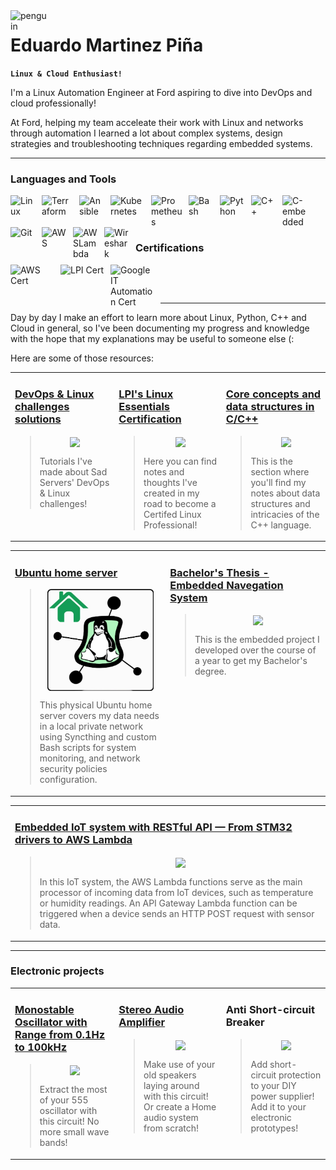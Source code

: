 
<img align="left" width="60px" alt="penguin" style="padding-right:10px;" src="https://github.com/user-attachments/assets/a8662a0f-9f0b-4ead-8545-74f899e51e4a" />

# Eduardo Martinez Piña
**`Linux & Cloud Enthusiast!`**

I'm a Linux Automation Engineer at Ford aspiring to dive into DevOps and cloud professionally!

At Ford, helping my team acceleate their work with Linux and networks through automation I learned a lot about complex systems, design strategies and troubleshooting techniques regarding embedded systems. 

---

### Languages and Tools

<img align="left" alt="Linux" width="40px" style="padding-right:10px;" src="https://cdn.jsdelivr.net/gh/devicons/devicon/icons/linux/linux-original.svg" />
<img align="left" alt="Terraform" width="50px" style="padding-right:10px;" src="https://cdn.jsdelivr.net/gh/devicons/devicon@latest/icons/terraform/terraform-original-wordmark.svg" />
<img align="left" alt="Ansible" width="40px" style="padding-right:10px;" src="https://cdn.jsdelivr.net/gh/devicons/devicon@latest/icons/ansible/ansible-original.svg" />
<img align="left" alt="Kubernetes" width="55px" style="padding-right:10px;" src="https://cdn.jsdelivr.net/gh/devicons/devicon@latest/icons/kubernetes/kubernetes-original-wordmark.svg" />
<img align="left" alt="Prometheus" width="50px" style="padding-right:10px;" src="https://cdn.jsdelivr.net/gh/devicons/devicon@latest/icons/prometheus/prometheus-plain-wordmark.svg" />

<img align="left" alt="Bash" width="40px" style="padding-right:10px;" src="https://img.icons8.com/?size=100&id=8gWOBXY72Osj&format=png&color=000000" />
<img align="left" alt="Python" width="40px" style="padding-right:10px;" src="https://devicon-website.vercel.app/api/python/original.svg" />
<img align="left" alt="C++" width="40px" style="padding-right:10px;" src="https://cdn.jsdelivr.net/gh/devicons/devicon@latest/icons/cplusplus/cplusplus-original.svg" />
<img align="left" alt="C-embedded" width="40px" style="padding-right:10px;" src="https://cdn.jsdelivr.net/gh/devicons/devicon@latest/icons/embeddedc/embeddedc-original-wordmark.svg" />

<img align="left" alt="Git" width="40px" style="padding-right:10px;" src="https://cdn.jsdelivr.net/gh/devicons/devicon/icons/git/git-original.svg" />

<img align="left" alt="AWS" width="40px" style="padding-right:10px;" src="https://img.icons8.com/?size=100&id=e6uRfPIDgoXi&format=png&color=000000" />
<img align="left" alt="AWSLambda" width="40px" style="padding-right:10px;" src="https://img.icons8.com/?size=100&id=Y9Kxy8Xl1id8&format=png&color=000000" />

<img align="left" alt="Wireshark" width="40px" style="padding-right:10px;" src="https://upload.wikimedia.org/wikipedia/commons/c/c6/Wireshark_icon_new.png" />

<br />

<br />

<br />

### Certifications
<img align="left" alt="AWS Cert" width="70px" style="padding-right:10px;" src="https://images.credly.com/size/340x340/images/00634f82-b07f-4bbd-a6bb-53de397fc3a6/image.png" />
<img align="left" alt="LPI Cert" width="70px" style="padding-right:10px;" src="https://images.credly.com/size/340x340/images/1d36cb36-20fc-4961-8d70-6307c015d1aa/blob" />
<img align="left" alt="Google IT Automation Cert" width="70px" style="padding-right:10px;" src="https://images.credly.com/images/efbdc0d6-b46e-4e3c-8cf8-2314d8a5b971/GCC_badge_python_1000x1000.png" />
 
<br />

<pre>

</pre>

---

Day by day I make an effort to learn more about Linux, Python, C++ and Cloud in general, so I've been documenting my progress and knowledge with the hope that my explanations may be useful to someone else (: 

Here are some of those resources:

<table><tr><td valign="top" width="33%">

### [DevOps & Linux challenges solutions](https://ewardq.vercel.app/digital-garden/sad-server-s-linux-challenges/)
> [<p align="center"><img align="center" width="90" src="https://ewardq.vercel.app/img/user/Digital%20Garden/Icons-and-images/SadServers-icon-2.png"></p>](https://ewardq.vercel.app/digital-garden/sad-server-s-linux-challenges/) 
>
> Tutorials I've made about Sad Servers' DevOps & Linux challenges!


</td><td valign="top" width="34%">

### [LPI's Linux Essentials Certification](https://ewardq.vercel.app/digital-garden/lpi-s-linux-essentials-certification/)
> [<p align="center"><img align="center" width="90" src="https://ewardq.vercel.app/img/user/Digital%20Garden/Icons-and-images/Tux2_green.png"></p>](https://ewardq.vercel.app/digital-garden/lpi-s-linux-essentials-certification/) 
> 
> Here you can find notes and thoughts I've created in my road to become a Certifed Linux Professional!


</td><td valign="top" width="34%">

### [Core concepts and data structures in C/C++](https://ewardq.vercel.app/digital-garden/data-structures-in-cpp/)
> [<p align="center"><img align="center" width="90" src="https://ewardq.vercel.app/img/user/Digital%20Garden/Icons-and-images/Cpp%20modified.png"></p>](https://ewardq.vercel.app/digital-garden/data-structures-in-cpp/) 
> 
> This is the section where you'll find my notes about data structures and intricacies of the C++ language.

</td></tr></table>


<table><tr><td valign="top" width="33%">
  
### [Ubuntu home server](https://github.com/ewardq/Linux-home-server)
> [<p align="center"><img align="center" width="170" src="https://github.com/ewardq/Linux-home-server/blob/main/Ubuntu_home_server.png"></p>](https://github.com/ewardq/Linux-home-server) 
> 
> This physical Ubuntu home server covers my data needs in a local private network using Syncthing and custom Bash scripts for system monitoring, and network security policies configuration.


</td><td valign="top" width="34%">
  
### [Bachelor's Thesis - Embedded Navegation System](https://ewardq.vercel.app/digital-garden/bachelor-s-thesis-embedded-navegation-system/)
> [<p align="center"><img align="center" width="350" src="https://user-images.githubusercontent.com/72580785/174127072-ced03c71-d4f8-4e68-b0a6-a4794c3fb9c8.png"></p>](https://ewardq.vercel.app/digital-garden/bachelor-s-thesis-embedded-navegation-system/) 
> 
> This is the embedded project I developed over the course of a year to get my Bachelor's degree.
  
</td></tr></table>









<table><tr><td valign="top" width="50%">

### [Embedded IoT system with RESTful API — From STM32 drivers to AWS Lambda](https://github.com/ewardq/STM32_with_ESP32_and_AWS_Lambda)
> [<p align="center"><img align="center" width="550" src="https://github.com/user-attachments/assets/a1c34c7b-0677-4fec-adbd-b4e79e4bde2c"></p>](https://github.com/ewardq/STM32_with_ESP32_and_AWS_Lambda) 
> 
> In this IoT system, the AWS Lambda functions serve as the main processor of incoming data from IoT devices, 
> such as temperature or humidity readings. An API Gateway Lambda function can be triggered when a device sends an HTTP POST request with sensor data.
<!---
### [Embedded System Design using UML State Machines](https://ewardq.vercel.app/digital-garden/embedded-system-design-using-uml-state-machines/)

> [<p align="center"><img align="center" width="250" src="https://ewardq.vercel.app/img/user/Digital%20Garden/Icons-and-images/UML.png"></p>](https://ewardq.vercel.app/digital-garden/embedded-system-design-using-uml-state-machines/) 
> 
> How to design an embedded system and then implement it in code? **Find out!**
</td><td valign="top" width="34%">
-->

</td></tr></table>

---

### Electronic projects

<table><tr><td valign="top" width="33%">

### [Monostable Oscillator with Range from 0.1Hz to 100kHz](https://ewardq.vercel.app/electronic-projects/monostable-oscillator-with-range-from-0-1-hz-to-100k-hz/)
> [<p align="center"><img align="center" width="300" src="https://ewardq.vercel.app/img/user/Digital%20Garden/Icons-and-images/Oscilador_front.jpg"></p>](https://ewardq.vercel.app/digital-garden/sad-server-s-linux-challenges/) 
>
> Extract the most of your 555 oscillator with this circuit! No more small wave bands!
</td><td valign="top" width="34%">

### [Stereo Audio Amplifier](https://ewardq.vercel.app/electronic-projects/stereo-audio-amplifier/)
> [<p align="center"><img align="center" width="300" src="https://ewardq.vercel.app/img/user/Digital%20Garden/Icons-and-images/Audio_front.jpg"></p>](https://ewardq.vercel.app/digital-garden/lpi-s-linux-essentials-certification/) 
> 
> Make use of your old speakers laying around with this circuit! Or create a Home audio system from scratch!
</td><td valign="top" width="34%">
  
### Anti Short-circuit Breaker
> [<p align="center"><img align="center" width="300" src="https://ewardq.vercel.app/img/user/Digital%20Garden/Icons-and-images/Breaker_front.jpg"></p>](https://ewardq.vercel.app/digital-garden/data-structures-in-cpp/) 
> 
> Add short-circuit protection to your DIY power supplier! Add it to your electronic prototypes!

</td></tr></table>

